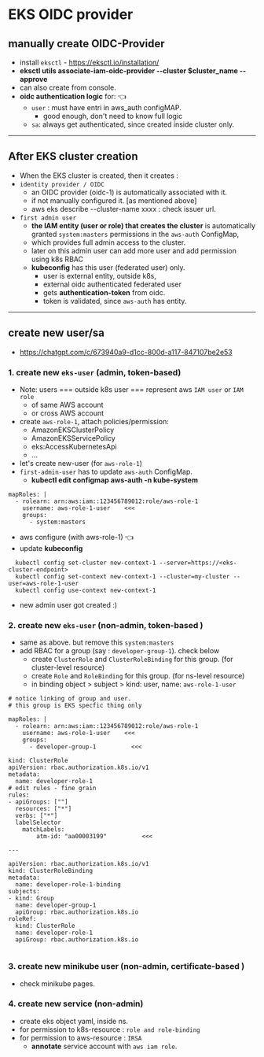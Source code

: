 # EKS OIDC provider
## manually create OIDC-Provider
- install `eksctl` - https://eksctl.io/installation/
- **eksctl utils associate-iam-oidc-provider --cluster $cluster_name --approve**
- can also create from console.
- **oidc authentication logic** for:  :point_left:
  - `user` : must have entri in aws_auth configMAP. 
    - good enough, don't need to know full logic
  - `sa`: always get authenticated,  since created inside cluster only.
---
## After EKS cluster creation
- When the EKS cluster is created, then it creates :
- `identity provider / OIDC`
  - an OIDC provider (oidc-1) is automatically associated with it.
  - if not manually configured it. [as mentioned above]
  - aws eks describe --cluster-name xxxx : check issuer url.
- `first admin user`
  - **the IAM entity (user or role) that creates the cluster** is automatically granted `system:masters` permissions in the `aws-auth` ConfigMap, 
  - which provides full admin access to the cluster.
  - later on this admin user can add more user and add permission using k8s RBAC
  - **kubeconfig** has this user (federated user) only.
    - user is external entity, outside k8s, 
    - external oidc authenticated federated user
    - gets **authentication-token** from oidc.
    - token is validated, since `aws-auth` has entity. 

---
## create new user/sa
- https://chatgpt.com/c/673940a9-d1cc-800d-a117-847107be2e53

### 1. create new `eks-user` (admin, token-based)
- Note: users === outside k8s user === represent aws `IAM user` or `IAM role`
  - of same AWS account
  - or cross AWS account
- create `aws-role-1`, attach policies/permission:
  - AmazonEKSClusterPolicy
  - AmazonEKSServicePolicy
  - eks:AccessKubernetesApi
  -  ...
- let's create new-user  (for `aws-role-1`)
- `first-admin-user` has to update `aws-auth` ConfigMap.
  - **kubectl edit configmap aws-auth -n kube-system**
```
mapRoles: |
  - rolearn: arn:aws:iam::123456789012:role/aws-role-1
    username: aws-role-1-user    <<<
    groups:
      - system:masters
```
- aws configure (with aws-role-1) :point_left:
- update **kubeconfig**
```
  kubectl config set-cluster new-context-1 --server=https://<eks-cluster-endpoint>
  kubectl config set-context new-context-1 --cluster=my-cluster --user=aws-role-1-user
  kubectl config use-context new-context-1
```
- new admin user got created :)

### 2. create new `eks-user` (non-admin, token-based )
- same as above. but remove this `system:masters`
- add RBAC for a group (say : `developer-group-1`). check below
  - create `ClusterRole` and `ClusterRoleBinding` for this group. (for cluster-level resource)
  - create `Role` and `RoleBinding` for this group. (for ns-level resource)
  - in binding object > subject > kind: user, name: `aws-role-1-user`
```
# notice linking of group and user.
# this group is EKS specfic thing only 

mapRoles: |
  - rolearn: arn:aws:iam::123456789012:role/aws-role-1
    username: aws-role-1-user    <<<
    groups:
      - developer-group-1          <<<
```

```
kind: ClusterRole
apiVersion: rbac.authorization.k8s.io/v1
metadata:
  name: developer-role-1
# edit rules - fine grain 
rules:
- apiGroups: [""]
  resources: ["*"]
  verbs: ["*"]
  labelSelector
    matchLabels:
        atm-id: "aa00003199"          <<<

---

apiVersion: rbac.authorization.k8s.io/v1
kind: ClusterRoleBinding
metadata:
  name: developer-role-1-binding
subjects:
- kind: Group
  name: developer-group-1  
  apiGroup: rbac.authorization.k8s.io
roleRef:
  kind: ClusterRole
  name: developer-role-1
  apiGroup: rbac.authorization.k8s.io
  
```

### 3. create new minikube user (non-admin, certificate-based )
- check minikube pages.

### 4. create new service (non-admin)
- create eks object yaml, inside ns.
- for permission to k8s-resource : `role and role-binding`
- for permission to aws-resource : `IRSA`
  - **annotate** service account with `aws iam role`.

